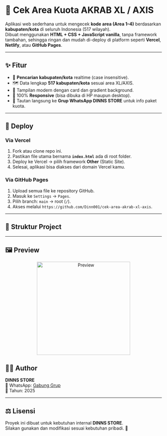 # 📡 Cek Area Kuota AKRAB XL / AXIS

Aplikasi web sederhana untuk mengecek **kode area (Area 1–4)** berdasarkan **kabupaten/kota** di seluruh Indonesia (517 wilayah).  
Dibuat menggunakan **HTML + CSS + JavaScript vanilla**, tanpa framework tambahan, sehingga ringan dan mudah di-deploy di platform seperti **Vercel**, **Netlify**, atau **GitHub Pages**.

---

## ✨ Fitur
- 🔎 **Pencarian kabupaten/kota** realtime (case insensitive).
- 🗺️ Data lengkap **517 kabupaten/kota** sesuai area XL/AXIS.
- 🎨 Tampilan modern dengan card dan gradient background.
- 📱 100% **Responsive** (bisa dibuka di HP maupun desktop).
- 🔗 Tautan langsung ke **Grup WhatsApp DINNS STORE** untuk info paket kuota.

---

## 🚀 Deploy
### Via Vercel
1. Fork atau clone repo ini.
2. Pastikan file utama bernama **`index.html`** ada di root folder.
3. Deploy ke Vercel → pilih framework **Other** (Static Site).
4. Selesai, aplikasi bisa diakses dari domain Vercel kamu.

### Via GitHub Pages
1. Upload semua file ke repository GitHub.
2. Masuk ke `Settings` → `Pages`.
3. Pilih branch: `main` → root (`/`).
4. Akses melalui `https://github.com/Dinn001/cek-area-akrab-xl-axis`.

---

## 📂 Struktur Project
---

## 🖼️ Preview
<p align="center">
  <img src="assets/preview.png" alt="Preview" width="300"/>
</p>

## 👨‍💻 Author
**DINNS STORE**  
💬 WhatsApp: [Gabung Grup](https://chat.whatsapp.com/Hp9kWDJdqjxIh11OyeSbIa?mode=ac_t)  
📆 Tahun: 2025  

---

## ⚖️ Lisensi
Proyek ini dibuat untuk kebutuhan internal **DINNS STORE**.  
Silakan gunakan dan modifikasi sesuai kebutuhan pribadi. 🚀
